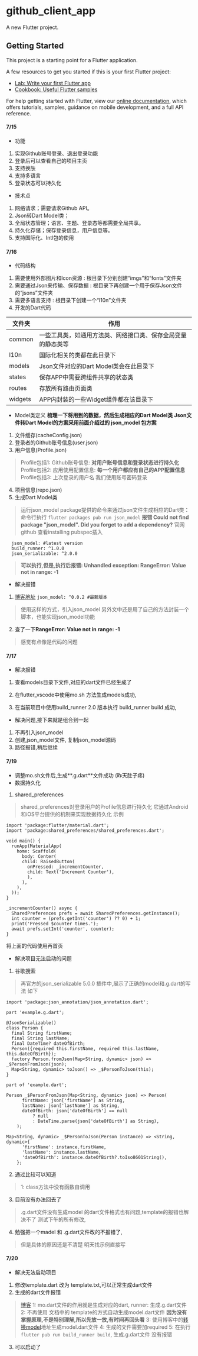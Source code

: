 # github_client_app

A new Flutter project.

## Getting Started

This project is a starting point for a Flutter application.

A few resources to get you started if this is your first Flutter project:

- [Lab: Write your first Flutter app](https://flutter.dev/docs/get-started/codelab)
- [Cookbook: Useful Flutter samples](https://flutter.dev/docs/cookbook)

For help getting started with Flutter, view our
[online documentation](https://flutter.dev/docs), which offers tutorials,
samples, guidance on mobile development, and a full API reference.

#### 7/15
- 功能
1. 实现Github账号登录、退出登录功能
2. 登录后可以查看自己的项目主页
3. 支持换肤
4. 支持多语言
5. 登录状态可以持久化

- 技术点
1. 网络请求；需要请求Github API。
2. Json转Dart Model类；
3. 全局状态管理；语言、主题、登录态等都需要全局共享。
4. 持久化存储；保存登录信息，用户信息等。
5. 支持国际化、Intl包的使用

#### 7/16
- 代码结构
1. 需要使用外部图片和Icon资源
: 根目录下分别创建“imgs”和“fonts”文件夹
2. 需要通过Json来传输、保存数据
: 根目录下再创建一个用于保存Json文件的“jsons”文件夹
3. 需要多语言支持
: 根目录下创建一个“l10n”文件夹
4. 开发的Dart代码

| 文件夹 |	作用 |
| ---- | ---- |
| common |	一些工具类，如通用方法类、网络接口类、保存全局变量的静态类等 |
| l10n |	国际化相关的类都在此目录下 |
| models |	Json文件对应的Dart Model类会在此目录下 |
| states |	保存APP中需要跨组件共享的状态类 |
| routes |	存放所有路由页面类 |
| widgets |	APP内封装的一些Widget组件都在该目录下 |

- Model类定义
**梳理一下将用到的数据，然后生成相应的Dart Model类**
**Json文件转Dart Model的方案采用前面介绍过的 json_model 包方案**
1. 文件缓存(cacheConfig.json)
2. 登录者的Github账号信息(user.json)
3. 用户信息(Profile.json)
> Profile包括1: Github账号信息: **对用户账号信息和登录状态进行持久化**
> Profile包括2: 应用使用配置信息: **每一个用户都应有自己的APP配置信息**
> Profile包括3: 上次登录的用户名
> 我们使用账号密码登录
4. 项目信息(repo.json)
5. 生成Dart Model类
> 运行json_model package提供的命令来通过json文件生成相应的Dart类：
> 命令行执行
`flutter packages pub run json_model`
> **报错 Could not find package "json_model". Did you forget to add a dependency?**
> 官网 github 查看installing
> pubspec插入
```
  json_model: #latest version
  build_runner: ^1.0.0
  json_serializable: ^2.0.0
```
> **可以执行,但是,执行后报错: Unhandled exception: RangeError: Value not in range: -1**


- 解决报错
1. [博客地址](https://my.oschina.net/u/4275236/blog/3354200)
`json_model: ^0.0.2 #最新版本`
> 使用这样的方式，引入json_model
> 另外文中还是用了自己的方法封装一个脚本，也能实现json_model功能
2. 查了一下**RangeError: Value not in range: -1**
> 感觉有点像是代码的问题

#### 7/17
- 解决报错
1. 查看models目录下文件,对应的dart文件已经生成了

2. 在flutter_vscode中使用mo.sh 方法生成models成功,
3. 在当前项目中使用build_runner 2.0 版本执行 build_runner build 成功,

- 解决问题,接下来就是组合到一起
1. 不再引入json_model
2. 创建,json_model文件, 复制json_model源码
3. 路径报错,稍后继续

#### 7/19
- 调整mo.sh文件后,生成**.g.dart**文件成功
(昨天肚子疼)
- 数据持久化
1. shared_preferences
> shared_preferences对登录用户的Profile信息进行持久化
> 它通过Android和iOS平台提供的机制来实现数据持久化
> 示例
```
import 'package:flutter/material.dart';
import 'package:shared_preferences/shared_preferences.dart';

void main() {
  runApp(MaterialApp(
    home: Scaffold(
      body: Center(
      child: RaisedButton(
        onPressed: _incrementCounter,
        child: Text('Increment Counter'),
        ),
      ),
    ),
  ));
}

_incrementCounter() async {
  SharedPreferences prefs = await SharedPreferences.getInstance();
  int counter = (prefs.getInt('counter') ?? 0) + 1;
  print('Pressed $counter times.');
  await prefs.setInt('counter', counter);
}
```
将上面的代码使用再首页

- 解决项目无法启动的问题
1. 谷歌搜索
> 再官方的json_serializable 5.0.0 插件中,展示了正确的model和.g.dart的写法
> 如下
```
import 'package:json_annotation/json_annotation.dart';

part 'example.g.dart';

@JsonSerializable()
class Person {
  final String firstName;
  final String lastName;
  final DateTime? dateOfBirth;
  Person({required this.firstName, required this.lastName, this.dateOfBirth});
  factory Person.fromJson(Map<String, dynamic> json) => _$PersonFromJson(json);
  Map<String, dynamic> toJson() => _$PersonToJson(this);
}
```
```
part of 'example.dart';

Person _$PersonFromJson(Map<String, dynamic> json) => Person(
      firstName: json['firstName'] as String,
      lastName: json['lastName'] as String,
      dateOfBirth: json['dateOfBirth'] == null
          ? null
          : DateTime.parse(json['dateOfBirth'] as String),
    );

Map<String, dynamic> _$PersonToJson(Person instance) => <String, dynamic>{
      'firstName': instance.firstName,
      'lastName': instance.lastName,
      'dateOfBirth': instance.dateOfBirth?.toIso8601String(),
    };
```

2. 通过比较可以知道
> 1: class方法中没有函数自调用

3. 目前没有办法回去了
> .g.dart文件没有生成model 的dart文件格式也有问题,template的报错也解决不了
> 测试下午的所有修改,

4. 勉强把一个madel 和 .g.dart文件改的不报错了,
> 但是具体的原因还是不清楚
> 明天找示例直接写

#### 7/20
- 解决无法启动项目
1. 修改template.dart 改为 template.txt,可以正常生成dart文件
2. 生成的dart文件报错
> [博客](https://segmentfault.com/a/1190000037784724)
> 1: mo.dart文件的作用就是生成对应的dart, runner: 生成.g.dart文件
> 2: 不再使用 文档中的 template的方式自动生成model.dart文件
> **因为没有掌握原理,不是特别理解,所以先放一放,有时间再回头看**
> 3: 使用博客中的[转换model](https://czero1995.github.io/json-to-model/)地址生成model.dart文件
> 4: 生成的文件需要加required
> 5: 在执行`flutter pub run build_runner build`, 生成.g.dart文件
> 没有报错
3. 可以启动了